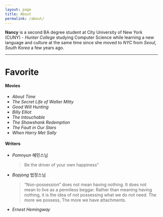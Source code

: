 ```yaml
---
layout: page
title: About
permalink: /about/
---
```


**Nancy** is a second BA degree student at City University of New York (CUNY) - _Hunter College_ studying Computer Science while learning a new language and culture at the same time since she moved to _NYC_ from _Seoul, South Korea_ a few years ago.

***
# Favorite
#### Movies
 * _About Time_  
 * _The Secret Life of Walter Mitty_  
 * _Good Will Hunting_
 * _Billy Elliot_
 * _The Intouchable_
 * _The Shawshank Redemption_
 * _The Fault in Our Stars_ 
 * _When Harry Met Sally_

#### Writers
 * _Pomnyun_ 혜민스님
     > Be the driver of your own happiness"
 * _Bopjong_ 법정스님
     > “Non-possession” does not mean having nothing. It does not mean to live as a penniless beggar. Rather than meaning having nothing, it is the idea of not possessing what we do not need. The more we possess, The more we have attachments.
 * _Ernest Hemingway_

